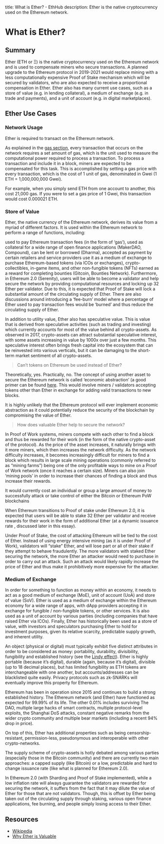 title: What is Ether? - EthHub
description: Ether is the native cryptocurrency used on the Ethereum network.

# What is Ether?

## Summary

Ether \(ETH or Ξ\) is the native cryptocurrency used on the Ethereum network and is used to compensate miners who secure transactions. A planned upgrade to the Ethereum protocol in 2019-2021 would replace mining with a less computationally expensive Proof of Stake mechanism which will be secured by validators, who are also expected to receive a proportional compensation in Ether. Ether also has many current use cases, such as a store of value \(e.g. in lending collateral\), a medium of exchange \(e.g. in trade and payments\), and a unit of account \(e.g. in digital marketplaces\).

## Ether Use Cases

### Network Usage

Ether is required to transact on the Ethereum network.

As explained in the [gas section](https://docs.ethhub.io/using-ethereum/transactions/#gas), every transaction that occurs on the network requires a set amount of gas, which is the unit used to measure the computational power required to process a transaction. To process a transaction and include it in a block, miners are expected to be compensated for this task. This is accomplished by setting a gas price with every transaction, which is the cost of 1 unit of gas, denominated in Gwei \(1 ETH = 1,000,000,000 Gwei\).

For example, when you simply send ETH from one account to another, this cost 21,000 gas. If you were to set a gas price of 1 Gwei, this transaction would cost 0.000021 ETH.

### Store of Value

Ether, the native currency of the Ethereum network, derives its value from a myriad of different factors. It is used within the Ethereum network to perform a range of functions, including:

used to pay Ethereum transaction fees \(in the form of ‘gas’\), used as collateral for a wide range of open finance applications \(MakerDAO, Compound\), can be lent or borrowed \(Dharma\), accepted as payment by certain retailers and service providers use it as a medium of exchange to purchase Ethereum-based tokens \(via ICOs or exchanges\), crypto-collectibles, in-game items, and other non-fungible tokens \(NFTs\) earned as a reward for completing bounties \(Gitcoin, Bounties Network\). Furthermore, in Ethereum 2.0 \(Serenity\), users will be able to become a validator and help secure the network by providing computational resources and locking up 32 Ether per validator. Due to this, it is expected that Proof of Stake will lock a substantial amount of the circulating supply of Ether. There are also discussions around introducing a ‘fee-burn’ model where a percentage of Ether used to pay transaction fees would be ‘burned’ and thus reduce the circulating supply of Ether.

In addition to utility value, Ether also has speculative value. This is value that is derived from speculative activities \(such as trading and investing\) which currently accounts for most of the value behind all crypto-assets. As observed in 2017, crypto-assets can attract substantial speculative interest, with some assets increasing in value by 1000x over just a few months. This speculative interest often brings fresh capital into the ecosystem that can be reinvested into various verticals, but it can be damaging to the short-term market sentiment of all crypto-assets.

> Can’t tokens on Ethereum be used instead of Ether?

Theoretically, yes. Practically, no. The concept of using another asset to secure the Ethereum network is called ‘economic abstraction’ \(a good primer can be found [here](https://docs.ethhub.io/questions-about-ethereum/is-ether-needed-for-transaction-fees). This would involve miners / validators accepting tokens other than Ether in exchange for adding valid transactions to new blocks.

It is highly unlikely that the Ethereum protocol will ever implement economic abstraction as it could potentially reduce the security of the blockchain by compromising the value of Ether.

> How does valuable Ether help to secure the network?

In Proof of Work systems, miners compete with each other to find a block and thus be rewarded for their work \(in the form of the native crypto-asset of the protocol\). As the price of the asset increases, it naturally brings with it more miners, which then increases the network difficulty. As the network difficulty increases, it becomes increasingly difficult for miners to find a block which results in large scale mining operations \(commonly referred to as “mining farms”\) being one of the only profitable ways to mine on a Proof of Work network \(once it reaches a certain size\). Miners can also join ‘mining pools’ in order to increase their chances of finding a block and thus increase their rewards.

It would currently cost an individual or group a large amount of money to successfully attack or take control of either the Bitcoin or Ethereum PoW blockchains

When Ethereum transitions to Proof of stake under Ethereum 2.0, it is expected that users will be able to stake 32 Ether per validator and receive rewards for their work in the form of additional Ether \(at a dynamic issuance rate , discussed later in this essay\).

Under Proof of Stake, the cost of attacking Ethereum will be tied to the cost of Ether. Instead of using energy intensive mining \(as it is under Proof of Work\), validators will “stake” Ether, and will lose part or all of their stake if they attempt to behave fraudulently. The more validators with staked Ether securing the network, the more Ether an attacker would need to purchase in order to carry out an attack. Such an attack would likely rapidly increase the price of Ether and thus make it prohibitively more expensive for the attacker.

### Medium of Exchange

In order for something to function as money within an economy, it needs to act as a good medium of exchange \(MoE\), unit of account \(UoA\) and store of value \(SoV\). Ether is used as a medium of exchange within the Ethereum economy for a wide range of apps, with dApp providers accepting it in exchange for fungible / non-fungible tokens, or other services. It is also used as a unit of account by various parties \(including companies that have raised Ether via ICOs\). Finally, Ether has historically been used as a store of value, with investors and speculators purchasing Ether to hold for investment purposes, given its relative scarcity, predictable supply growth, and inherent utility.

An object \(physical or digital\) must typically exhibit five distinct attributes in order to be considered as money: portability, durability, divisibility, fungibility and established history \(see the [Lindy effect](https://en.wikipedia.org/wiki/Lindy_effect)\). Ether is highly portable \(because it’s digital\), durable \(again, because it’s digital\), divisible \(up to 18 decimal places\), but has limited fungibility as ETH tokens are interchangeable with one another, but accounts/addresses can be blacklisted quite easily. Privacy protocols such as zk-SNARKs will eventually improve this property for Ethereum.

Ethereum has been in operation since 2015 and continues to build a strong established history. The Ethereum network \(and Ether\) have functioned as expected for 99.99% of its life. The other 0.01% includes surviving The DAO, multiple large hacks of smart contracts, multiple protocol-level exploits, the Shanghai DoS attacks, constant negative remarks from the wider crypto community and multiple bear markets \(including a recent 94% drop in price\).

On top of this, Ether has additional properties such as being censorship-resistant, permission-less, pseudonymous and interoperable with other crypto-networks.

The supply scheme of crypto-assets is hotly debated among various parties \(especially those in the Bitcoin community\) and there are currently two main approaches: a capped supply \(like Bitcoin\) or a low, predictable and hard to change issuance rate \(like what is planned for Ethereum 2.0\).

In Ethereum 2.0 \(with Sharding and Proof of Stake implemented\), while a low inflation rate will always guarantee the validators are rewarded for securing the network, it suffers from the fact that it may dilute the value of Ether for those that are not validators. Though, this is offset by Ether being taken out of the circulating supply through staking, various open finance applications, fee burning, and people simply losing access to their Ether.

## Resources

* [Wikipedia](https://en.wikipedia.org/wiki/Ether)
* [Why Ether is Valuable](https://medium.com/ethhub/why-ether-is-valuable-2b4e39e01eb3)
